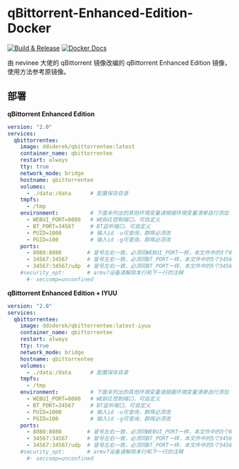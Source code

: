 # qBittorrent-Enhanced-Edition-Docker

[![Build & Release](https://github.com/DDS-Derek/qBittorrent-Enhanced-Edition-Docker/actions/workflows/build.yml/badge.svg)](https://github.com/DDS-Derek/qBittorrent-Enhanced-Edition-Docker/actions/workflows/build.yml) [![Docker Docs](https://github.com/DDS-Derek/qBittorrent-Enhanced-Edition-Docker/actions/workflows/docker_docs.yml/badge.svg)](https://github.com/DDS-Derek/qBittorrent-Enhanced-Edition-Docker/actions/workflows/docker_docs.yml)

由 nevinee 大佬的 qBittorrent 镜像改编的 qBittorrent Enhanced Edition 镜像，使用方法参考原镜像。

## 部署

**qBittorrent Enhanced Edition**

```yaml
version: "2.0"
services:
  qbittorrentee:
    image: ddsderek/qbittorrentee:latest
    container_name: qbittorrentee
    restart: always
    tty: true
    network_mode: bridge
    hostname: qbittorrentee
    volumes:
      - ./data:/data      # 配置保存目录
    tmpfs:
      - /tmp
    environment:          # 下面未列出的其他环境变量请根据环境变量清单自行添加
      - WEBUI_PORT=8080   # WEBUI控制端口，可自定义
      - BT_PORT=34567     # BT监听端口，可自定义
      - PUID=1000         # 输入id -u可查询，群晖必须改
      - PGID=100          # 输入id -g可查询，群晖必须改
    ports:
      - 8080:8080        # 冒号左右一致，必须同WEBUI_PORT一样，本文件中的3个8080要改一起改
      - 34567:34567      # 冒号左右一致，必须同BT_PORT一样，本文件中的5个34567要改一起改
      - 34567:34567/udp  # 冒号左右一致，必须同BT_PORT一样，本文件中的5个34567要改一起改
    #security_opt:       # armv7设备请解除本行和下一行的注释
      #- seccomp=unconfined
```

**qBittorrent Enhanced Edition + IYUU**

```yaml
version: "2.0"
services:
  qbittorrentee:
    image: ddsderek/qbittorrentee:latest-iyuu
    container_name: qbittorrentee
    restart: always
    tty: true
    network_mode: bridge
    hostname: qbittorrentee
    volumes:
      - ./data:/data      # 配置保存目录
    tmpfs:
      - /tmp
    environment:          # 下面未列出的其他环境变量请根据环境变量清单自行添加
      - WEBUI_PORT=8080   # WEBUI控制端口，可自定义
      - BT_PORT=34567     # BT监听端口，可自定义
      - PUID=1000         # 输入id -u可查询，群晖必须改
      - PGID=100          # 输入id -g可查询，群晖必须改
    ports:
      - 8080:8080        # 冒号左右一致，必须同WEBUI_PORT一样，本文件中的3个8080要改一起改
      - 34567:34567      # 冒号左右一致，必须同BT_PORT一样，本文件中的5个34567要改一起改
      - 34567:34567/udp  # 冒号左右一致，必须同BT_PORT一样，本文件中的5个34567要改一起改
    #security_opt:       # armv7设备请解除本行和下一行的注释
      #- seccomp=unconfined
```